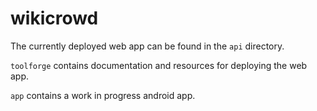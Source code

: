 # wikicrowd

The currently deployed web app can be found in the `api` directory.

`toolforge` contains documentation and resources for deploying the web app.

`app` contains a work in progress android app.